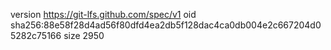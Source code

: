version https://git-lfs.github.com/spec/v1
oid sha256:88e58f28d4ad56f80dfd4ea2db5f128dac4ca0db004e2c667204d05282c75166
size 2950
